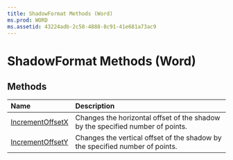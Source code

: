 ```yaml
---
title: ShadowFormat Methods (Word)
ms.prod: WORD
ms.assetid: 43224adb-2c58-4888-8c91-41e681a73ac9
---
```



# ShadowFormat Methods (Word)

## Methods



|**Name**|**Description**|
|:-----|:-----|
|[IncrementOffsetX](shadowformat-incrementoffsetx-method-word.md)|Changes the horizontal offset of the shadow by the specified number of points.|
|[IncrementOffsetY](shadowformat-incrementoffsety-method-word.md)|Changes the vertical offset of the shadow by the specified number of points.|

